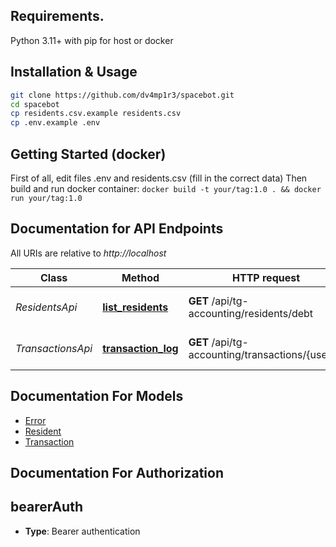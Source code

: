 ## Requirements.

Python 3.11+ with pip for host or docker

## Installation & Usage

```sh
git clone https://github.com/dv4mp1r3/spacebot.git
cd spacebot
cp residents.csv.example residents.csv
cp .env.example .env
```

## Getting Started (docker)

First of all, edit files .env and residents.csv (fill in the correct data)
Then build and run docker container: ```docker build -t your/tag:1.0 . && docker run your/tag:1.0```

## Documentation for API Endpoints

All URIs are relative to *http://localhost*

Class | Method | HTTP request | Description
------------ | ------------- | ------------- | -------------
*ResidentsApi* | [**list_residents**](docs/ResidentsApi.md#list_residents) | **GET** /api/tg-accounting/residents/debt | Get residents list
*TransactionsApi* | [**transaction_log**](docs/TransactionsApi.md#transaction_log) | **GET** /api/tg-accounting/transactions/{userId} | Transaction log for resident


## Documentation For Models

 - [Error](docs/Error.md)
 - [Resident](docs/Resident.md)
 - [Transaction](docs/Transaction.md)


## Documentation For Authorization

## bearerAuth

- **Type**: Bearer authentication

